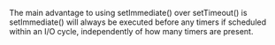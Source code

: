 The main advantage to using setImmediate() over setTimeout() is setImmediate() will always be executed before any timers if scheduled within an I/O cycle, independently of how many timers are present.